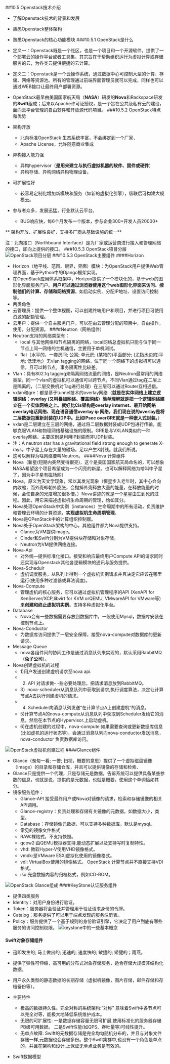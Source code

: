 ##10.5 Openstack技术介绍 
* 了解Openstack技术的背景和发展
* 熟悉Openstack整体架构
* 熟悉Openstack的核心功能模块
###10.5.1 OpenStack是什么  

* 定义一：Openstack既是一个社区，也是一个项目和一个开源软件，提供了一个部署云的操作平台或者工具集，其宗旨在于帮助组织运行为虚拟计算或存储服务的云，为各类云提供便捷的云计算。
* 定义二：Openstack是一个云操作系统，通过数据中心可控制大型的计算、存储、网络等资源池。所有的管理通过前端界面管理员就可以完成，同样也可以通过WEB接口让最终用户部署资源。
* OpenStack最早由美国国家航天局（**NASA**）研发的**Nova**和Rackspace研发的**Swift**组成；后来以Apache许可证授权，是一个旨在公共及私有云的建设，面向云平台管理的自由软件和开放源代码项目。
###10.5.2 OpenStack特点和优势
* 架构开放
  * 北向标准OpenStack 生态系统丰富，不会绑定到一个厂家、
  * Apache License，允许随意商业集成
* 异构接入能力强
  * 异构hypervisor（**是用来建立与执行虚拟机器的软件、固件或硬件**）
  * 异构存储、异构网络异构物理设备。
* 可扩展性好
  * 较容易定制化增加新模块和服务（如新的虚拟化引擎），级联后可构建大规模云。
* 参与者众多，发展迅猛，行业默认云平台。
  * BUG响应快，每6个月发布一个版本，参与企业300+开发人员20000+

** 架构开放、扩展性良好，支持多厂商从基础设施的统一**


注：北向接口（Northbound Interface）是为厂家或运营商进行接入和管理网络的接口，即向上提供的接口。
###10.5.3 OpenStack项目分层
![OpenStack项目分层](../image/1.png)
###10.5.3 OpenStack主要组件
####Horizon
 * Horizon（地平线、范围、眼界，界面）模块：为OpenStack用户提供Web管理界面，基于Python中的Django框架实现。
 * 在OpenStack应用体系框架中，Horizon提供了一个模块化的，基于web的图形化界面服务门户。**用户可以通过浏览器使用这个web图形化界面来访问、控制他们的计算、存储和网络资源**，如启动实例、分配IP地址、设置访问控制等。
 * 两类角色 
  * 云管理员：提供一个整体视图，可以创建终端用户和项目，并进行项目可使用资源的配额管理。
  * 云用户：提供一个自主服务门户，可以在由云管理分配的项目中，自由操作，使用，分配资源。 
####Neutron（网络组件）
* Neutron支持的网络类型有：
  * local 与其他网络和节点隔离的网络，local网络总虚拟机只能与位于同一节点上同一网络的主机通信，主要用于单机测试。
  * flat（水平的，一套房间; 公寓; 单元房; (某物的)平面部分; (尤指水边的)平地; 低洼地;）无vlan tagging的网络，位于同一个网络下的虚拟机可以通信，且可以跨节点，事务隔离性比较差。
 * Vlan：具有802.1q tagging来隔离网络流量的网络，是Neutron最常用的网络类型，同一个vlan的虚拟机可以通信可以跨节点，不同Vlan通过tag在二层上是隔离的，（二层交换机对Tag进行处理）在三层可以通过Router互相通信。
 * vxlan和gre：都是基于tunnel技术的overlay网络（**就是在实体网络上建立逻辑网络：overlay (又叫叠加网络、覆盖网络）简单理解就是把一个逻辑网络建立在一个实体网络之上。就好比Cis架构是overlay internet、最开始网络overlay电话网络、现在语音通信overlay ip 网络。我们现在说的overlay是将二层数据包重新封装在UDP中。比如IPsec overGRE就是一种嵌入式封装。**）
 * vxlan是二层建立在三层的网络，通过将二层数据封装成UDP包进行传输，能够克服VLAN和物理网络基础设施的限制。GRE是与VXLAN类似的一种overlay网络、主要区别是利用IP封装而非UDP封装。
* 注：A neutron star has a gravitational field strong enough to generate X-rays。中子星上存在大量的磁场，足以产生X射线。就我们所说。
* 这可以解释为啥网络要叫Neutron。
####Nova 计算组件
 * Nova（新星(短期内突然变得很亮)，这个是美国国家航天局命名的，可以想象NASA希望这个项目希望成为一个闪亮的新星。也可以解释网络为啥叫中子星了，因为中子星有磁场网） 
 * Nova，原义为天文学现象，常以其发光现象（恒星步入老年时，其中心会向内收缩，而外壳却朝外膨胀，会抛掉外壳释放大量的能量，在释放能量的时候，会使自身的光度增加很多倍。）Nova讲述的就是一个星星由生到死的过程。因此，用它来描述虚拟机生命周期的管理，恰如其分。
  * Nova处理OpenStack中实例（instances）生命周期中的所有活动，负责维护和管理云环境的计算资源，**实现虚拟机生命周期管理**。 
  * Nova是OPenStack中的计算组织控制器。
  * Nova处于OpenStack架构的中心，其他组件都为Nova提供支持。
     * Glance为VM提供image。
     * Cinder和Swift分别为VM提供块存储和对象存储。
     * Neutron为VM提供网络连接。
  * Nova-Api
     * 对外统—提供标准化接口。接受和响应最终用户Compute API的请求同时还实现与Openstack其他各逻辑模块的通讯与服务提供。
  * Nova-Schedulr
     * 虚机调度服务，从队列上得到一个虚拟机实例请求并且决定它应该在哪里运行(使用多种过滤器或算法调度)。
  * Nova-Compute
     * 管理虚机的核心服务，它可以通过虚拟机管理程序的API (XenAPI for XenServer/XCP,libvirt for KVM orQEMU, VMwareAPI for VMware等)来**创建和终止虚拟机实例**。支持多种虚拟化平台。
  * Database
     * Nova会有一些数据需要存放到数据库中，一般使用Mysql，数据库安装在控制节点上。
  * Nova-Conductor
     * 为数据库访问提供了一层安全保障，接受nova-compute对数据库的更新请求、
  * Message Queue
     * nova各组件间的协同工作是通过消息队列来实现的，默认采用RabbitMQ（**兔子公司**）。  
  * Nova创建虚拟机的过程
     *  1)用户发送创建虚机请求至nova api.
     *  2) API 对请求做- -些必要处理后，把请求消息放到RabbitMQ。
     *  3）nova-scheduler从消息队列中获取到请求,执行调度算法，决定让计算节点A去执行创建虚机的请求。
     *  4) Scheduler向消息队列发送“在计算节点A上创建虚机”的消息。
     *  5)计算节点A的nova-compute从消息队列中获取到Scheduler发给它的消息，然后在本节点的Hypervisor.上启动虚机。
     *  6)在虚机创建的过程中，nova-compute 如果需要查询或更新数据库信息(比如虚机的运行状态等)，会通过消息队列向nova-conductor发送消息，nova-conductor 负责数据库访问。
     
   ![OpenStack虚拟机创建过程](../image/2.png)
####Glance组件
 * Glance（匆匆一看; 一瞥; 扫视，概要的意思）提供了一个虚拟磁盘镜像（Image）的目录和存储仓库，并且可以提供镜像的存储和检索、
 * Glance只是提供一个代理，只是存储元是数据，告诉系统可以提供具备某些参数的信息，也就是说，提供的是元数据，也就是概要，使用这个单词恰如其分。
 * 镜像服务组件：
   * Glance-API 接受最终用户或Nova对镜像的请求，检索和存储镜像的相关API调用。
   * Glance-registry：负责处理和存储有关镜像的元数据，如数据大小，类型。
   * Database：存储镜像元数据，可以支持多种数据库，默认是mysql。
   *  常见的镜像文件格式
     * RAW:裸格式，不支持快照。
     * qcow2:由QEMU模拟器支持,能动态扩展以及支持写时复制特性。
     * vhd: 微软Hyper-V使用VHD镜像格式。
     * vmdk:是VMware ESXj虚拟化使用的镜像格式。
     * vdi: VirtualBox使用的镜像格式。 OpenStack 计算节点并不直接支持VDI格式。
     * iso:光盘数据内容的归档格式，例如CD-ROM。
    
 ![OpenStack Glance组成](../image/3.png)
####KeyStone认证服务组件
 * 提供四类服务
  * Identity：对用户身份进行验证。
  * Token：服务器将会验证并管理用于验证请求身份的令牌。
  * Catalog：服务提供了可以用于端点发现的服务注册表。
  * Policy：服务提供了一个基于规则的身份验证引擎，它决定了用户到底有哪些服务的访问控制权限。
  ![keystone中的一些基本概念](../image/4.png)
#### Swift对象存储组件
* 迅即发生的; 马上做出的; 迅速的; 速度快的; 敏捷的; 矫健的；雨燕。
* 提供了弹性可伸缩，高可用的分布式对象存储服务，适合存储大规模非结构化数据。
* 用户永久类型的静态数据的长期存储（虚拟机镜像，图片存储，邮件存储和存档备份等）。
 * 主要特性
     * 极高的数据持久性。完全对称的系统架构:”对称” 意味着Swift中各节点可以完全对等，能极大地降低系统维护成本。
     * 无限的可扩展性: 一是数据存储容量无限可扩展,使用标准化的服务器存储PB级可用数据。 二是Swift性能(如QPS、吞吐量等)可线性提升。 
     * 无单点故障: Swift的元数据存储是完全均匀随机分布的，并且与对象文件存储一样,元数据也会存储多份。整个Swift集群中,也没有一个角色是单点的，并且在架构和设计.上保证无单点业务是有效的。  
 
 * Swift数据模型
 